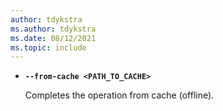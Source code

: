 ```yaml
---
author: tdykstra
ms.author: tdykstra
ms.date: 08/12/2021
ms.topic: include
---
```

- **`--from-cache <PATH_TO_CACHE>`**

  Completes the operation from cache (offline).
